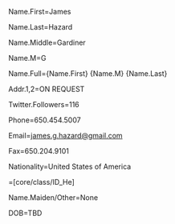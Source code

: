 
Name.First=James

Name.Last=Hazard

Name.Middle=Gardiner

Name.M=G

Name.Full={Name.First} {Name.M} {Name.Last}

Addr.1,2=ON REQUEST

Twitter.Followers=116

Phone=650.454.5007

Email=james.g.hazard@gmail.com

Fax=650.204.9101

Nationality=United States of America

=[core/class/ID_He]


Name.Maiden/Other=None

DOB=TBD
